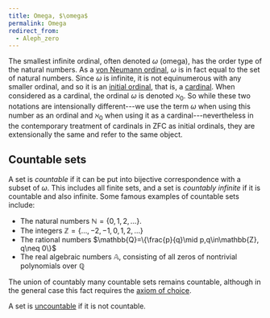 ```yaml
---
title: Omega, $\omega$
permalink: Omega
redirect_from:
  - Aleph_zero
---
```



The smallest infinite ordinal, often denoted $\omega$ (omega), has the
order type of the natural numbers. As a [von Neumann
ordinal](Ordinal "Ordinal"),
$\omega$ is in fact equal to the set of natural numbers. Since
$\omega$ is infinite, it is not equinumerous with any smaller ordinal,
and so it is an
<a href="index.php?title=Initial_ordinal&amp;action=edit&amp;redlink=1" class="new" title="Initial ordinal (page does not exist)">initial ordinal</a>,
that is, a
[cardinal](Cardinal "Cardinal").
When considered as a cardinal, the ordinal $\omega$ is denoted
$\aleph_0$. So while these two notations are intensionally
different---we use the term $\omega$ when using this number as an
ordinal and $\aleph_0$ when using it as a cardinal---nevertheless in
the contemporary treatment of cardinals in ZFC as initial ordinals, they
are extensionally the same and refer to the same object.

  

## Countable sets

A set is *countable* if it can be put into bijective correspondence with
a subset of $\omega$. This includes all finite sets, and a set is
*countably infinite* if it is countable and also infinite. Some famous
examples of countable sets include:

-   The natural numbers $\mathbb{N}=\{0,1,2,\ldots\}$.
-   The integers $\mathbb{Z}=\{\ldots,-2,-1,0,1,2,\ldots\}$
-   The rational numbers $\mathbb{Q}=\{\frac{p}{q}\mid
    p,q\in\mathbb{Z}, q\neq 0\}$
-   The real algebraic numbers $\mathbb{A}$, consisting of all zeros of
    nontrivial polynomials over $\mathbb{Q}$

The union of countably many countable sets remains countable, although
in the general case this fact requires the
<a href="Axiom_of_choice" class="mw-redirect" title="Axiom of choice">axiom of choice</a>.

A set is
<a href="Uncountable" class="mw-redirect" title="Uncountable">uncountable</a>
if it is not countable.


